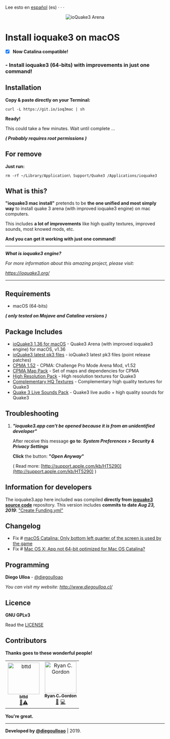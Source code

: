 Lee esto en [español](https://github.com/diegoulloao/ioquake3-mac-install/blob/master/README-es.md) (es)
· · ·

<p align="center">
  <img src="https://github.com/diegoulloao/ioquake3-mac-install/raw/dev/logo.png" alt="ioQuake3 Arena"/>
</p>

# Install ioquake3 on macOS
- [x] **Now Catalina compatible!**

### - **Install ioquake3 (64-bits) with improvements in just one command!**

## Installation

**Copy & paste directly on your Terminal:**

```
curl -L https://git.io/ioq3mac | sh
```

**Ready!**

This could take a few minutes. Wait until complete ...

**_( Probably requires root permissions )_**

## For remove
**Just run:**
```
rm -rf ~/Library/Application\ Support/Quake3 /Applications/ioquake3
```

## What is this?
**"ioquake3 mac install"** pretends to be **the one unified and most simply way** to install quake 3 arena (with improved ioquake3 engine) on mac computers.

This includes **a lot of improvements** like high quality textures, improved sounds, most knowed mods, etc.

**And you can get it working with just one command!**

---
_**What is ioquake3 engine?**_

_For more information about this amazing project, please visit:_

_https://ioquake3.org/_

---

## Requirements

* macOS (64-bits)

**_( only tested on Mojave and Catalina versions )_**

## Package Includes

* [ioQuake3 1.36 for macOS](https://github.com/diegoulloao/ioquake3-mac-install/raw/master/dependencies/ioquake3-1.36-x64.zip) - Quake3 Arena (with improved ioquake3 engine) for macOS, v1.36
* [ioQuake3 latest pk3 files](https://github.com/diegoulloao/ioquake3-mac-install/tree/master/dependencies/baseq3) - ioQuake3 latest pk3 files (point release patches)
* [CPMA 1.52](https://cdn.playmorepromode.com/files/cpma/cpma-1.52-nomaps.zip) - CPMA: Challenge Pro Mode Arena Mod, v1.52
* [CPMA Map Pack](https://cdn.playmorepromode.com/files/cpma-mappack-full.zip) - Set of maps and dependencies for CPMA
* [High Resolution Pack](http://ioquake3.org/files/xcsv_hires.zip) - High resolution textures for Quake3
* [Complementary HQ Textures](https://github.com/diegoulloao/ioquake3-mac-install/raw/master/extras/extra-pack-resolution.pk3) - Complementary high quality textures for Quake3
* [Quake 3 Live Sounds Pack](https://github.com/diegoulloao/ioquake3-mac-install/raw/master/extras/quake3-live-sounds.pk3) - Quake3 live audio + high quality sounds for Quake3

## Troubleshooting
1. _**"ioquake3.app can't be opened because it is from an unidentified developer"**_

	After receive this message **go to**:
	**_System Preferences > Security & Privacy Settings_**
	
	**Click** the button: **"_Open Anyway_"**
	
	( Read more: [http://support.apple.com/kb/HT5290](http://support.apple.com/kb/HT5290) )

## Information for developers
The ioquake3.app here included was compiled **directly from [ioquake3 source code](https://github.com/ioquake/ioq3)** repository. This version includes **commits to date _Aug 23, 2019_**: ["Create Funding.yml"](https://github.com/ioquake/ioq3/commit/4d82b8b5257675b8010cd59a203d713c33640046)

## Changelog
- Fix # [macOS Catalina: Only bottom left quarter of the screen is used by the game](https://github.com/ioquake/ioq3/issues/422)
- Fix # [Mac OS X: App not 64-bit optimized for Mac OS Catalina?](https://github.com/ioquake/ioq3/issues/418)

## Programming

**Diego Ulloa** - [@diegoulloao](https://github.com/diegoulloao)

_You can visit my website: http://www.diegoulloa.cl/_

## Licence

**GNU GPLv3**

Read the [LICENSE](https://github.com/diegoulloao/ioquake3-mac-install/blob/master/LICENSE)

## Contributors

**Thanks goes to these wonderful people!**

<!-- ALL-CONTRIBUTORS-LIST:START - Do not remove or modify this section -->
<!-- prettier-ignore -->
<table>
  <tr>
    <td align="center"><a href="https://github.com/bttd"><img src="https://avatars3.githubusercontent.com/u/45686509?v=4" width="100px;" alt="bttd"/><br /><sub><b>bttd</b></sub></a><br /><a href="https://github.com/diegoulloao/ioquake3-mac-install/commits?author=bttd" title="Compiling">📎</a><a href="https://github.com/diegoulloao/ioquake3-mac-install/commits?author=bttd" title="Tests">⚠️</a></td>
    <td align="center"><a href="https://icculus.org/"><img src="https://avatars0.githubusercontent.com/u/673562?v=4" width="100px;" alt="Ryan C. Gordon"/><br /><sub><b>Ryan C. Gordon</b></sub></a><br /><a href="https://github.com/diegoulloao/ioquake3-mac-install/issues?q=author%3Arcgordon" title="Bug reports">🐛</a> <a href="https://github.com/diegoulloao/ioquake3-mac-install/commits?author=rcgordon" title="Code">💻</a></td>
  </tr>
</table>
<!-- ALL-CONTRIBUTORS-LIST:END -->

**You're great.**

---
**Developed by [@diegoulloao](https://github.com/diegoulloao)** | 2019.
